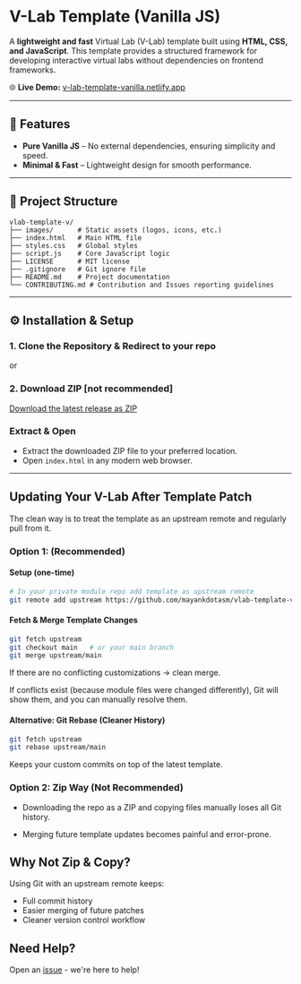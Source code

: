# V-Lab Template (Vanilla JS)

A **lightweight and fast** Virtual Lab (V-Lab) template built using **HTML, CSS, and JavaScript**. This template provides a structured framework for developing interactive virtual labs without dependencies on frontend frameworks.

🌐 **Live Demo:** [v-lab-template-vanilla.netlify.app](https://v-lab-template-vanilla.netlify.app/)

---

## 🚀 Features

- **Pure Vanilla JS** – No external dependencies, ensuring simplicity and speed.
- **Minimal & Fast** – Lightweight design for smooth performance.

---

## 📂 Project Structure

```
vlab-template-v/
├── images/      # Static assets (logos, icons, etc.)
├── index.html   # Main HTML file
├── styles.css   # Global styles
├── script.js    # Core JavaScript logic
├── LICENSE      # MIT license
├── .gitignore   # Git ignore file
├── README.md    # Project documentation
└── CONTRIBUTING.md # Contribution and Issues reporting guidelines 
```

---

## ⚙️ Installation & Setup

### 1️. Clone the Repository & Redirect to your repo
or
### 2️. Download ZIP [not recommended]

[Download the latest release as ZIP](https://github.com/mayankdotasm/vlab-template-v/archive/refs/heads/main.zip)

###  Extract & Open

- Extract the downloaded ZIP file to your preferred location.
- Open `index.html` in any modern web browser.
---
## Updating Your V-Lab After Template Patch
The clean way is to treat the template as an upstream remote and regularly pull from it.


### Option 1: (Recommended)

#### Setup (one-time)
```bash
# In your private module repo add template as upstream remote 
git remote add upstream https://github.com/mayankdotasm/vlab-template-v.git
```
#### Fetch & Merge Template Changes
```bash
git fetch upstream
git checkout main   # or your main branch
git merge upstream/main
```
If there are no conflicting customizations → clean merge.

If conflicts exist (because module files were changed differently), Git will show them, and you can manually resolve them.

#### Alternative: Git Rebase (Cleaner History)
```bash
git fetch upstream
git rebase upstream/main 
```
Keeps your custom commits on top of the latest template.
### Option 2: Zip Way (Not Recommended)
 - Downloading the repo as a ZIP and copying files manually loses all Git history.

- Merging future template updates becomes painful and error-prone.
## Why Not Zip & Copy?
Using Git with an upstream remote keeps:
 - Full commit history
 - Easier merging of future patches
 - Cleaner version control workflow

## Need Help?

Open an [issue](https://github.com/mayankdotasm/vlab-template-v/issues) - we're here to help!
